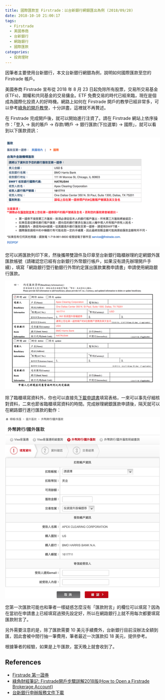 ```yaml
---
title: 國際匯款至 Firstrade：以台新銀行網銀匯出為例 (2018/09/28)
date: 2018-10-10 21:00:17
tags:
  - Firstrade
  - 美國券商
  - 台新銀行
  - 網路銀行
  - 國際匯款
categories:
  - 投資理財
---
```


因筆者主要使用台新銀行，本文台新銀行網銀為例，說明如何國際匯款至您的 Firstrade 帳戶。

<!-- more -->

美國券商 Firstrade 宣布從 2018 年 8 月 23 日起免除所有股票，交易所交易基金 (ETFs)，期權和共同基金的交易傭金。ETF 免費交易的時代已經來臨，現在是個成為國際化投資人的好時機。網路上如何在 Firstrade 開戶的教學已經非常多，可以參考[綠角的開戶教學](http://greenhornfinancefootnote.blogspot.com/2018/01/firstrade2018how-to-open-firstrade.html)，十分詳盡，這裡就不再贅述。

在 Firstrade 完成開戶後，就可以開始進行注資了。請在 Firstrade 網站上依序操作：「登入 → 我的賬戶 → 存款/轉戶 → 銀行匯款(下拉選單) → 國際」，就可以看到以下匯款資訊：

![](/2018/10/10/wire-funds-into-your-firstrade-account/wire_funds.png)

您可以將匯款列印下來，然後攜帶雙證件及印章至台新銀行臨櫃辦理約定網銀外匯匯款帳號（請確認您已經有台新銀行外幣銀行帳戶，如果沒有請先辦理開戶手續），填寫「網路銀行暨行動銀行外幣約定匯出匯款業務申請書」申請使用網路銀行匯款。

![](/2018/10/10/wire-funds-into-your-firstrade-account/application_form_filled.png)

除了臨櫃填寫資料外，你也可以直接先[下載申請書](https://www.taishinbank.com.tw/cs/groups/1203-%E5%A4%96%E5%8C%AF_obu/documents/document/tsb0860028.pdf)填寫表格，一來可以事先仔細核對資料，二來也節省臨櫃填寫資料的時間。完成辦理網銀匯款申請後，隔天就可以在網路銀行進行匯款的動作：

![](/2018/10/10/wire-funds-into-your-firstrade-account/online_outward_remittance.png)

您第一次匯款可能也和筆者一樣疑惑怎麼沒有「匯款附言」的欄位可以填寫？因為在當初在申請書上已經填寫過預先設定好，所以在網路銀行上就不用每次都要填寫匯款附言了。

另外需要注意的是，除了匯款需要 10 美元手續費外，台新銀行目前沒辦法全額到匯，因此會被中間行抽一筆費用，筆者最近一次匯款扣 18 美元，提供參考。

根據筆者的經驗，如果是上午匯款，當天晚上就會收到了。

## References

- [Firstrade 第一證券](https://www.firstrade.com)
- [綠角財經筆記: Firstrade開戶步驟詳解2018版(How to Open a Firstrade Brokerage Account)](http://greenhornfinancefootnote.blogspot.com/2018/01/firstrade2018how-to-open-firstrade.html)
- [台新銀行申辦服務文件下載](https://www.taishinbank.com.tw/TS/TS06/TS0603/TS060301/index.htm)